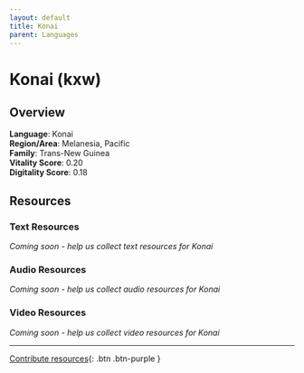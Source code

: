 ```yaml
---
layout: default
title: Konai
parent: Languages
---
```


# Konai (kxw)

## Overview

**Language**: Konai  
**Region/Area**: Melanesia, Pacific  
**Family**: Trans-New Guinea  
**Vitality Score**: 0.20  
**Digitality Score**: 0.18  

## Resources

### Text Resources
*Coming soon - help us collect text resources for Konai*

### Audio Resources
*Coming soon - help us collect audio resources for Konai*

### Video Resources
*Coming soon - help us collect video resources for Konai*

---

[Contribute resources](https://fairtrain.github.io/){: .btn .btn-purple }
